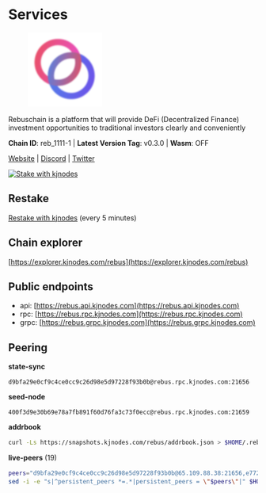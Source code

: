 # Services

<figure><img src="https://raw.githubusercontent.com/kj89/cosmos-images/main/logos/rebus.png" width="150" alt=""><figcaption></figcaption></figure>

Rebuschain is a platform that will provide DeFi (Decentralized Finance)  investment opportunities to traditional investors clearly and conveniently

**Chain ID**: reb_1111-1 | **Latest Version Tag**: v0.3.0 | **Wasm**: OFF

[Website](https://www.rebuschain.com) | [Discord](https://discord.gg/rebuschain) | [Twitter](https://twitter.com/RebusChain)

[![Stake with kjnodes](https://i.ibb.co/cr44Q8j/button-stake-with-kjnodes.png)](https://restake.app/rebus/rebusvaloper1vndzy8y55ylgpmmsc34uy8rm6kqlml6ffs9lrv)

## Restake

[Restake with kjnodes](https://restake.app/rebus/rebusvaloper1vndzy8y55ylgpmmsc34uy8rm6kqlml6ffs9lrv) (every 5 minutes)
## Chain explorer
[https://explorer.kjnodes.com/rebus](https://explorer.kjnodes.com/rebus)

## Public endpoints

* api: [https://rebus.api.kjnodes.com](https://rebus.api.kjnodes.com)
* rpc: [https://rebus.rpc.kjnodes.com](https://rebus.rpc.kjnodes.com)
* grpc: [https://rebus.grpc.kjnodes.com](https://rebus.grpc.kjnodes.com)

## Peering

**state-sync**

```text
d9bfa29e0cf9c4ce0cc9c26d98e5d97228f93b0b@rebus.rpc.kjnodes.com:21656
```

**seed-node**

```text
400f3d9e30b69e78a7fb891f60d76fa3c73f0ecc@rebus.rpc.kjnodes.com:21659
```

**addrbook**
```bash
curl -Ls https://snapshots.kjnodes.com/rebus/addrbook.json > $HOME/.rebusd/config/addrbook.json
```

**live-peers** (19)
```bash
peers="d9bfa29e0cf9c4ce0cc9c26d98e5d97228f93b0b@65.109.88.38:21656,e772ebf24c2fda82456812050fee31e19c9455fc@65.109.122.105:61456,275d2614d24c8ac015a7712702fcb99cef67ef67@65.108.124.219:29656,6ac55af662061d3669d7c70961a8fd87ba2f2075@65.108.200.142:26696,e6f1684ed8ed5c586b188bf7088026da4ffdaff6@134.65.193.78:26656,ab6a4ae2857ac05fa8f45b03871fa3945193fc61@46.4.81.204:35656,a3d975c913570ad217d9a3de01a8616ad5ce20f8@142.132.128.137:26656,241c83e7a6ff769d66be0c4848db44cdcac8b4b0@192.99.62.83:26656,cd71aa366822800a2aa7051fae69127f78b3f203@188.165.225.226:26656,b212d5740b2e11e54f56b072dc13b6134650cfb5@169.155.168.16:26656,3e319c765b7b48d518a2e3218efc317234b81681@142.132.159.188:26656,17779ded6b3dc2f31d6c6f40cc6f07d802753ba7@78.47.153.128:26656,b1dcbb37514fbe215be54079e71aa39dac7fd0ae@64.5.123.203:26656,ae67d4c37632435e0d5f27041f50af20d227bdc2@93.170.72.118:21656,c126eed9cfede7802d78f570fec8175835309a73@141.95.127.146:26656,89757803f40da51678451735445ad40d5b15e059@169.155.44.106:26656,641b33b0e909630868133820605edf2b4ba4969a@65.109.49.109:26656,8f023504e27873141164b6fbf1c4b788ff8d533b@159.69.200.24:26656,2f6b34ad97c4827dace87436f0299cf89fe0c056@136.243.95.80:46656"
sed -i -e "s|^persistent_peers *=.*|persistent_peers = \"$peers\"|" $HOME/.rebusd/config/config.toml
```

